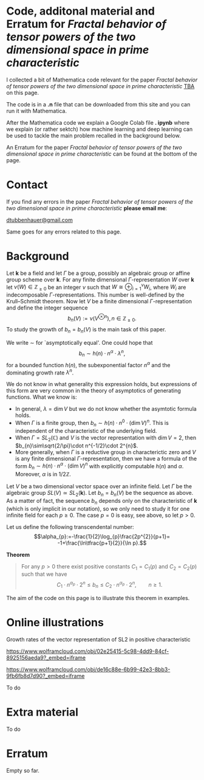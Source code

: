 # Code, additonal material and Erratum for *Fractal behavior of tensor powers of the two dimensional space in prime characteristic*

I collected a bit of Mathematica code relevant for the paper *Fractal behavior of tensor powers of the two dimensional space in prime characteristic*
<a href="TBA">TBA</a> on this page.

The code is in a **.n** file that can be downloaded from this site and you can run it with Mathematica. 

After the Mathematica code we explain a Google Colab file **. ipynb** where we explain (or rather sektch) how machine learning and deep learning can be used to tackle the main problem recalled in the background below.

An Erratum for the paper *Fractal behavior of tensor powers of the two dimensional space in prime characteristic* can be found at the bottom of the page.

# Contact

If you find any errors in the paper *Fractal behavior of tensor powers of the two dimensional space in prime characteristic* **please email me**:

[dtubbenhauer@gmail.com](mailto:dtubbenhauer@gmail.com?subject=[GitHub]%web-reps)

Same goes for any errors related to this page.

# Background

Let $\mathbf{k}$ be a field and let $\Gamma$ be a group, possibly an algebraic group or affine group scheme over $\mathbf{k}$. For any finite dimensional $\Gamma$-representation $W$ 
over $\mathbf{k}$ let $\nu(W)\in\mathbb{Z_{\geq\text{0}}}$ be an integer $\nu$ such that
$W\cong\oplus_{i=1}^{\nu}W_{i}$,
where $W_{i}$ are indecomposable $\Gamma$-representations. This number is well-defined
by the Krull&ndash;Schmidt theorem. Now let $V$ be a finite dimensional $\Gamma$-representation and define
the integer sequence
$$b_{n}(V):=\nu(V^{\otimes n}),n\in\mathbb{Z_{\geq\text{0}}}.$$
To study the growth of $b_{n}=b_{n}(V)$ is the main task of this paper.

We write $\sim$ for `asymptotically equal'. One could hope that
$$b_{n}\sim h(n)\cdot n^{\alpha}\cdot\lambda^{n},$$
for a bounded function $h(n)$, the subexponential factor $n^{\alpha}$ and the dominating growth rate $\lambda^{n}$.

We do not know in what generality this expression holds, 
but expressions of this form are very common in the theory of asymptotics of generating functions. What we know is:

- In general, $\lambda=\dim V$ but we do not know whether the asymtotic formula holds.
- When $\Gamma$ is a finite group, then $b_{n}\sim h(n)\cdot n^{0}\cdot(\dim V)^{n}$. This is independent of the characteristic of the underlying field.
- When $\Gamma=SL_{2}(\mathbb{C})$ and $V$ is the vector representation with $\dim V=2$, then $b_{n}\sim\sqrt{2/\pi}\cdot n^{-1/2}\cdot 2^{n}$.
- More generally, when $\Gamma$ is a reductive group in characterictic zero and $V$ is any finite dimensional $\Gamma$-representation, then we have a formula of the form $b_{n}\sim h(n)\cdot n^{\alpha}\cdot(\dim V)^{n}$ with explicitly computable $h(n)$ and $\alpha$. Moreover, $\alpha$ is in $1/2\mathbb{Z}$.

Let $V$ be a two dimensional vector space over an infinite field. Let $\Gamma$ be the algebraic group $SL(V)\simeq SL_{2}(\mathbf{k})$. Let 
$b_{n}=b_{n}(V)$ be the sequence as above. As a matter of fact, the sequence $b_{n}$ depends only on the characteristic of $\mathbf{k}$ (which is only implicit in our notation), so we only need to study it for one infinite field for each $p\geq 0$. The case $p=0$ is easy, see above, so let $p>0$.

Let us define the following transcendental number:
$$\alpha_{p}:=-\frac{1}{2}\log_{p}\frac{2p^{2}}{p+1}=
-1+\frac{\ln\tfrac{p+1}{2}}{\ln p}.$$

**Theorem**

>For any $p>0$ there exist positive constants $C_{1}=C_{1}(p)$ and $C_{2}=C_{2}(p)$
>such that we have
$$C_{1}\cdot n^{\alpha_{p}}\cdot 2^{n}\leq b_{n}\leq C_{2}\cdot n^{\alpha_{p}}\cdot 2^{n},\qquad n\geq 1.$$

The aim of the code on this page is to illustrate this theorem in examples.

# Online illustrations

Growth rates of the vector representation of SL2 in positive characteristic

<https://www.wolframcloud.com/obj/02e25415-5c98-4dd9-84cf-8925156aeda9?_embed=iframe>

<https://www.wolframcloud.com/obj/de16c88e-6b99-42e3-8bb3-9fb6fb8d7d90?_embed=iframe>

To do

# Extra material

To do


# Erratum

Empty so far.
